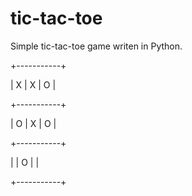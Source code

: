 # tic-tac-toe
Simple tic-tac-toe game writen in Python.

+-----------+

| X | X | O |

+-----------+

| O | X | O |

+-----------+

|   | O |   |

+-----------+
